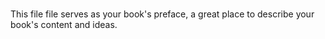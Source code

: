 # 

This file file serves as your book's preface, a great place to describe your book's content and ideas.

